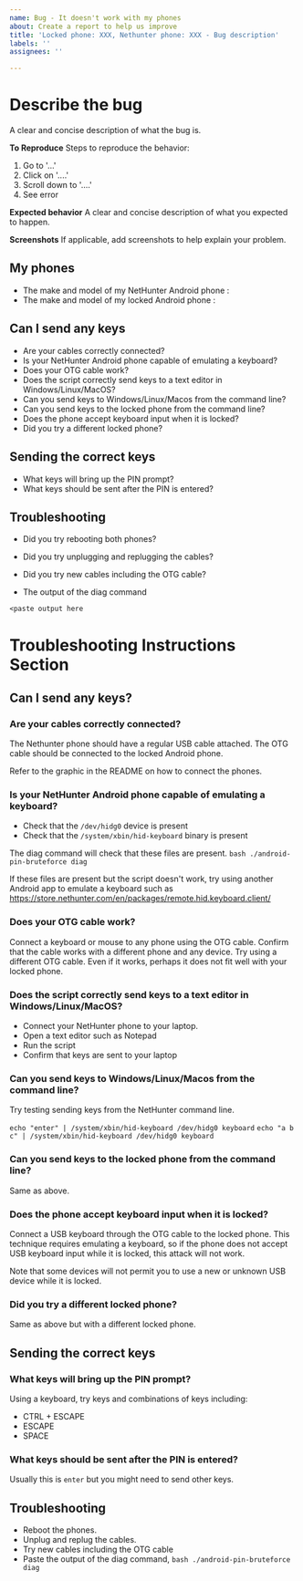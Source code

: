 ```yaml
---
name: Bug - It doesn't work with my phones
about: Create a report to help us improve
title: 'Locked phone: XXX, Nethunter phone: XXX - Bug description'
labels: ''
assignees: ''

---
```


# Describe the bug
A clear and concise description of what the bug is.

**To Reproduce**
Steps to reproduce the behavior:
1. Go to '...'
2. Click on '....'
3. Scroll down to '....'
4. See error

**Expected behavior**
A clear and concise description of what you expected to happen.

**Screenshots**
If applicable, add screenshots to help explain your problem.

## My phones
- The make and model of my NetHunter Android phone : 
- The make and model of my locked Android phone :

## Can I send any keys
- Are your cables correctly connected?
- Is your NetHunter Android phone capable of emulating a keyboard?
- Does your OTG cable work?
- Does the script correctly send keys to a text editor in Windows/Linux/MacOS?
- Can you send keys to Windows/Linux/Macos from the command line?
- Can you send keys to the locked phone from the command line?
- Does the phone accept keyboard input when it is locked?
- Did you try a different locked phone?

## Sending the correct keys
- What keys will bring up the PIN prompt?
- What keys should be sent after the PIN is entered?

## Troubleshooting
- Did you try rebooting both phones?
- Did you try unplugging and replugging the cables?
- Did you try new cables including the OTG cable?

- The output of the diag command
```
<paste output here
```

# Troubleshooting Instructions Section

## Can I send any keys?

### Are your cables correctly connected?

The Nethunter phone should have a regular USB cable attached.
The OTG cable should be connected to the locked Android phone.

Refer to the graphic in the README on how to connect the phones.

### Is your NetHunter Android phone capable of emulating a keyboard?

- Check that the `/dev/hidg0` device is present
- Check that the `/system/xbin/hid-keyboard` binary is present

The diag command will check that these files are present.
`bash ./android-pin-bruteforce diag`

If these files are present but the script doesn't work, try using another Android app to emulate a keyboard such as https://store.nethunter.com/en/packages/remote.hid.keyboard.client/

### Does your OTG cable work?

Connect a keyboard or mouse to any phone using the OTG cable. Confirm that the cable works with a different phone and any device.
Try using a different OTG cable. Even if it works, perhaps it does not fit well with your locked phone.

### Does the script correctly send keys to a text editor in Windows/Linux/MacOS?

- Connect your NetHunter phone to your laptop.
- Open a text editor such as Notepad
- Run the script
- Confirm that keys are sent to your laptop

### Can you send keys to Windows/Linux/Macos from the command line?

Try testing sending keys  from the NetHunter command line.

`echo "enter" | /system/xbin/hid-keyboard /dev/hidg0 keyboard`
`echo "a b c" | /system/xbin/hid-keyboard /dev/hidg0 keyboard`

### Can you send keys to the locked phone from the command line?

Same as above.

### Does the phone accept keyboard input when it is locked?

Connect a USB keyboard through the OTG cable to the locked phone. This technique requires emulating a keyboard, so if the phone does not accept USB keyboard input while it is locked, this attack will not work.

Note that some devices will not permit you to use a new or unknown USB device while it is locked.

### Did you try a different locked phone?

Same as above but with a different locked phone.

## Sending the correct keys

### What keys will bring up the PIN prompt?

Using a keyboard, try keys and combinations of keys including:
- CTRL + ESCAPE
- ESCAPE
- SPACE

### What keys should be sent after the PIN is entered?

Usually this is `enter` but you might need to send other keys.

## Troubleshooting

- Reboot the phones.
- Unplug and replug the cables.
- Try new cables including the OTG cable
- Paste the output of the diag command, `bash ./android-pin-bruteforce diag`
